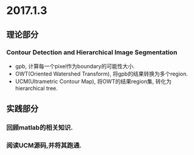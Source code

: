 # 2017.1.3

## 理论部分

### Contour Detection and Hierarchical Image Segmentation

- gpb, 计算每一个pixel作为boundary的可能性大小.
- OWT(Oriented Watershed Transform), 将gpb的结果转换为多个region.
- UCM(Ultrametric Contour Map), 将OWT的结果region集, 转化为hierarchical tree.

## 实践部分

### 回顾matlab的相关知识.

### 阅读UCM源码,并将其跑通.

